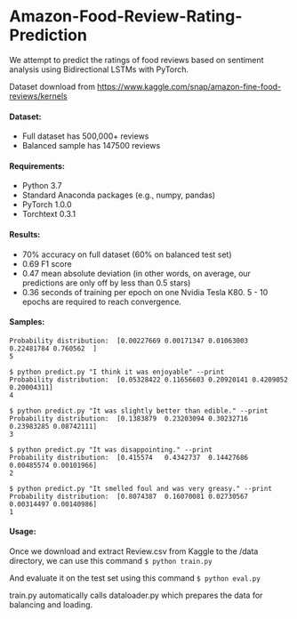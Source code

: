 # Amazon-Food-Review-Rating-Prediction
We attempt to predict the ratings of food reviews based on sentiment analysis using Bidirectional LSTMs with PyTorch.

Dataset download from https://www.kaggle.com/snap/amazon-fine-food-reviews/kernels

#### Dataset:
* Full dataset has 500,000+ reviews
* Balanced sample has 147500 reviews

#### Requirements:
* Python 3.7
* Standard Anaconda packages (e.g., numpy, pandas)
* PyTorch 1.0.0
* Torchtext 0.3.1

#### Results:
* 70% accuracy on full dataset (60% on balanced test set)
* 0.69 F1 score
* 0.47 mean absolute deviation (in other words, on average, our predictions are only off by less than 0.5 stars)
* 0.36 seconds of training per epoch on one Nvidia Tesla K80. 5 - 10 epochs are required to reach convergence.

#### Samples: <br>
```$ python predict.py "It was very fragrant and delicate. I definitely recommend." --print
Probability distribution:  [0.00227669 0.00171347 0.01063003 0.22481784 0.760562  ] 
5

$ python predict.py "I think it was enjoyable" --print
Probability distribution:  [0.05328422 0.11656603 0.20920141 0.4209052  0.20004311] 
4

$ python predict.py "It was slightly better than edible." --print
Probability distribution:  [0.1383879  0.23203094 0.30232716 0.23983285 0.08742111]  
3

$ python predict.py "It was disappointing." --print
Probability distribution:  [0.415574   0.4342737  0.14427686 0.00485574 0.00101966]  
2

$ python predict.py "It smelled foul and was very greasy." --print
Probability distribution:  [0.8074387  0.16070081 0.02730567 0.00314497 0.00140986] 
1

```
#### Usage: <br>
Once we download and extract Review.csv from Kaggle to the /data directory, we can use this command 
`$ python train.py`

And evaluate it on the test set using this command
`$ python eval.py`

train.py automatically calls dataloader.py which prepares the data for balancing and loading.

